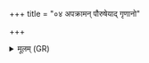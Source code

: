 +++
title = "०४ अपक्रामन् पौरुषेयाद् गृणानो"

+++
<details><summary>मूलम् (GR)</summary>

+++(PSK 20.7.4)+++अपक्रामन् पौरुषेयाद्  
गृणानो दैव्यं सहः ।  
प्रणीतीर् अभ्यावर्तस्व  
देवो देवानां सख्या जुषाणः ॥
</details>
